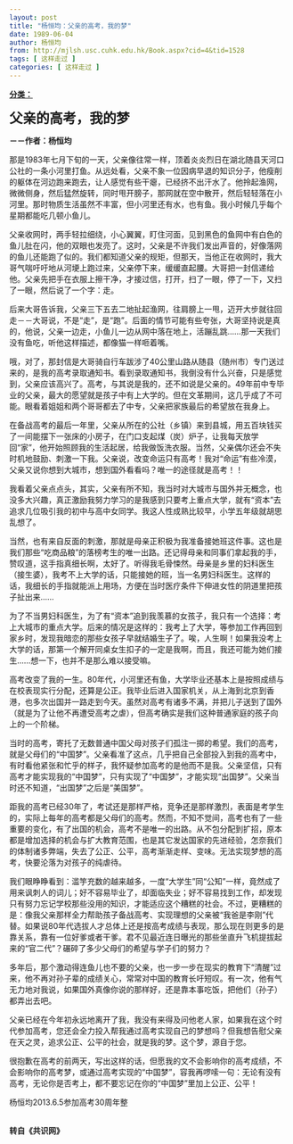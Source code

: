 ```yaml
---
layout: post
title: "杨恒均：父亲的高考，我的梦"
date: 1989-06-04
author: 杨恒均
from: http://mjlsh.usc.cuhk.edu.hk/Book.aspx?cid=4&tid=1528
tags: [ 这样走过 ]
categories: [ 这样走过 ]
---
```


<div style="margin: 15px 10px 10px 0px;">
 <div>
  <span id="ctl00_ContentPlaceHolder1_chapter1_SubjectLabel" style="font-weight:bold;text-decoration:underline;">
   分类：
  </span>
 </div>
 <p>
  <strong>
   <font size="5">
    父亲的高考，我的梦
   </font>
  </strong>
 </p>
 <p>
  <strong>
   －－作者：杨恒均
  </strong>
 </p>
 <p>
  那是1983年七月下旬的一天，父亲像往常一样，顶着炎炎烈日在湖北随县天河口公社的一条小河里打鱼。从远处看，父亲不象一位因病早退的知识分子，他瘦削的躯体在河边跑来跑去，让人感觉有些干瘪，已经挤不出汗水了。他拎起渔网，微微侧身，然后猛然旋转，同时甩开膀子，那网就在空中散开，然后轻轻落在小河里。那时物质生活虽然不丰富，但小河里还有水，也有鱼。我小时候几乎每个星期都能吃几顿小鱼儿。
 </p>
 <p>
  父亲收网时，两手轻拉细绕，小心翼翼，盯住河面，见到黑色的鱼网中有白色的鱼儿肚在闪，他的双眼也发亮了。这时，父亲是不许我们发出声音的，好像落网的鱼儿还能跑了似的。我们都知道父亲的规矩，但那天，当他正在收网时，我大哥气喘吁吁地从河埂上跑过来，父亲停下来，缓缓直起腰。大哥把一封信递给他。父亲先把手在衣服上擦干净，才接过信，打开，扫了一眼，停了一下，又扫了一眼，然后说了一个字：走。
 </p>
 <p>
  后来大哥告诉我，父亲三下五去二地扯起渔网，往肩膀上一甩，迈开大步就往回走－－大哥说，不是“走”，是“跑”。后面的情节可能有些夸张，大哥坚持说是真的，他说，父亲一边走，小鱼儿一边从网中落在地上，活蹦乱跳……那一天我们没有鱼吃，听他这样描述，都像猫一样咂着嘴。
 </p>
 <p>
  哦，对了，那封信是大哥骑自行车跋涉了40公里山路从随县（随州市）专门送过来的，是我的高考录取通知书。看到录取通知书，我倒没有什么兴奋，只是感觉到，父亲应该高兴了。高考，与其说是我的，还不如说是父亲的。49年前中专毕业的父亲，最大的愿望就是孩子中有上大学的。但在文革期间，这几乎成了不可能。眼看着姐姐和两个哥哥都去了中专，父亲把家族最后的希望放在我身上。
 </p>
 <p>
  在备战高考的最后一年里，父亲从所在的公社（乡镇）来到县城，用五百块钱买了一间能摆下一张床的小房子，在门口支起煤（炭）炉子，让我每天放学回“家”，他开始照顾我的生活起居，给我做饭洗衣服。当然，父亲偶尔还会不失时机地鼓励、刺激一下我。父亲说，改变命运只有高考！我对“命运”有些冷漠，父亲又说你想到大城市，想到国外看看吗？唯一的途径就是高考！！
 </p>
 <p>
  我看着父亲点点头，其实，父亲有所不知，我当时对大城市与国外并无概念，也没多大兴趣，真正激励我努力学习的是我感到只要考上重点大学，就有“资本”去追求几位吸引我的初中与高中女同学。我这人性成熟比较早，小学五年级就胡思乱想了。
 </p>
 <p>
  当然，也有来自反面的刺激，那就是母亲正积极为我准备接她班这件事。这也是我们那些“吃商品粮”的落榜考生的唯一出路。还记得母亲和同事们拿起我的手，赞叹道，这手指真细长啊，太好了。听得我毛骨悚然。母亲是乡里的妇科医生（接生婆），我考不上大学的话，只能接她的班，当一名男妇科医生。这样的话，我细长的手指就能派上用场，方便在当时医疗条件下伸进女性的阴道里把孩子扯出来……
 </p>
 <p>
  为了不当男妇科医生，为了有“资本”追到我羡慕的女孩子，我只有一个选择：考上大城市的重点大学。后来的情况是这样的：我考上了大学，等参加工作再回到家乡时，发现我暗恋的那些女孩子早就结婚生子了。唉，人生啊！如果我没考上大学的话，那第一个解开同桌女生扣子的一定是我啊，而且，我还可能为她们接生……想一下，也并不是那么难以接受嘛。
 </p>
 <p>
  高考改变了我的一生。80年代，小河里还有鱼，大学毕业还基本上是按照成绩与在校表现实行分配，还算是公正。我毕业后进入国家机关，从上海到北京到香港，也多次出国并一路走到今天。虽然对高考有诸多不满，并把儿子送到了国外（就是为了让他不再遭受高考之虐），但高考确实是我们这种普通家庭的孩子向上的一个阶梯。
 </p>
 <p>
  当时的高考，寄托了无数普通中国父母对孩子们孤注一掷的希望。我们的高考，就是父母们的“中国梦”。父亲看准了这点，几乎把自己全部投入到我的高考中，有时看他紧张和忙乎的样子，我怀疑参加高考的是他而不是我。父亲坚信，只有高考才能实现我的“中国梦”，只有实现了“中国梦”，才能实现“出国梦”。父亲当时还不知道，“出国梦”之后是“美国梦”。
 </p>
 <p>
  距我的高考已经30年了，考试还是那样严格，竞争还是那样激烈，表面是考学生的，实际上每年的高考都是父母们的高考。然而，不知不觉间，高考也有了一些重要的变化，有了出国的机会，高考不是唯一的出路。从不包分配到扩招，原本都是增加选择的机会与扩大教育范围，也是其它发达国家的先进经验，怎奈我们的体制诸多弊端，失去了公正、公平，高考渐渐走样、变味。无法实现梦想的高考，快要沦落为对孩子的纯虐待。
 </p>
 <p>
  我们眼睁睁看到：滥竽充数的越来越多，一度“大学生”同“公知”一样，竟然成了用来讽刺人的词儿；好不容易毕业了，却面临失业；好不容易找到工作，却发现只有努力忘记学校那些没用的知识，才能适应这个糟糕的社会。不过，更糟糕的是：像我父亲那样全力帮助孩子备战高考、实现理想的父亲被“我爸是李刚”代替。如果说80年代选拔人才总体上还是按高考成绩与表现，那么现在则更多的是靠关系，靠有一位好爹或者干爹。君不见最近连日曝光的那些坐直升飞机提拔起来的“官二代”？碾碎了多少父母们的希望与学子们的努力？
 </p>
 <p>
  多年后，那个激动得连鱼儿也不要的父亲，也一步一步在现实的教育下“清醒”过来，他不再对孙子辈的成绩关心，常常对中国的教育长吁短叹。有一次，他有气无力地对我说，如果国外真像你说的那样好，还是靠本事吃饭，把他们（孙子）都弄出去吧。
 </p>
 <p>
  父亲已经在今年初永远地离开了我，我没有来得及问他老人家，如果我在这个时代参加高考，您还会全力投入帮我通过高考实现自己的梦想吗？但我想告慰父亲在天之灵，追求公正、公平的社会，就是我的梦。这个梦，源自于您。
 </p>
 <p>
  很抱歉在高考的前两天，写出这样的话，但愿我的文不会影响你的高考成绩，不会影响你的高考梦，或通过高考实现的“中国梦”，容我再啰嗦一句：无论有没有高考，无论你是否考上，都不要忘记在你的“中国梦”里加上公正、公平！
 </p>
 <p>
  杨恒均2013.6.5参加高考30周年整
 </p>
 <p>
  <br/>
  <strong>
   转自《共识网》
  </strong>
 </p>
</div>

